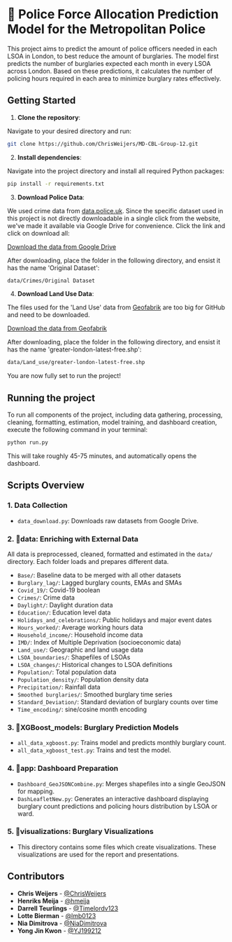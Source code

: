 # 🚓 Police Force Allocation Prediction Model for the Metropolitan Police

This project aims to predict the amount of police officers needed in each LSOA in London, to best reduce the amount of burglaries. The model first predicts the number of burglaries expected each month in every LSOA across London. Based on these predictions, it calculates the number of policing hours required in each area to minimize burglary rates effectively.


## Getting Started

1. **Clone the repository**:

Navigate to your desired directory and run:
```bash
git clone https://github.com/ChrisWeijers/MD-CBL-Group-12.git
```
2. **Install dependencies**:

Navigate into the project directory and install all required Python packages:
```bash
pip install -r requirements.txt
```
3. **Download Police Data**:

We used crime data from [data.police.uk](https://data.police.uk). Since the specific dataset used in this project is not directly downloadable in a single click from the website, we've made it available via Google Drive for convenience. Click the link and click on download all:

[Download the data from Google Drive](https://drive.google.com/drive/folders/1_W5TvYWFbiOBpO7Yk_TZkhqYYyT6Q00b?usp=share_link) 

After downloading, place the folder in the following directory, and ensist it has the name 'Original Dataset':
```bash
data/Crimes/Original Dataset
```
4. **Download Land Use Data**:

The files used for the 'Land Use' data from [Geofabrik](https://download.geofabrik.de/europe/united-kingdom/england/greater-london.html) are too big for GitHub and need to be downloaded.

[Download the data from Geofabrik](https://download.geofabrik.de/europe/united-kingdom/england/greater-london-latest-free.shp.zip) 

After downloading, place the folder in the following directory, and ensist it has the name 'greater-london-latest-free.shp':
```bash
data/Land_use/greater-london-latest-free.shp
```
You are now fully set to run the project!
## Running the project

To run all components of the project, including data gathering, processing, cleaning, formatting, estimation, model training, and dashboard creation, execute the following command in your terminal:
```bash
python run.py
```
This will take roughly 45-75 minutes, and automatically opens the dashboard. 

## Scripts Overview

### 1. Data Collection
- `data_download.py`: Downloads raw datasets from Google Drive.

### 2. 📁data: Enriching with External Data
All data is preprocessed, cleaned, formatted and estimated in the `data/` directory. Each folder loads and prepares different data. 

- `Base/`: Baseline data to be merged with all other datasets
- `Burglary_lag/`: Lagged burglary counts, EMAs and SMAs
- `Covid_19/`: Covid-19 boolean
- `Crimes/`: Crime data
- `Daylight/`: Daylight duration data
- `Education/`: Education level data
- `Holidays_and_celebrations/`: Public holidays and major event dates
- `Hours_worked/`: Average working hours data
- `Household_income/`: Household income data
- `IMD/`: Index of Multiple Deprivation (socioeconomic data)
- `Land_use/`: Geographic and land usage data
- `LSOA_boundaries/`: Shapefiles of LSOAs
- `LSOA_changes/`: Historical changes to LSOA definitions
- `Population/`: Total population data
- `Population_density/`: Population density data
- `Precipitation/`: Rainfall data
- `Smoothed burglaries/`: Smoothed burglary time series
- `Standard_Deviation/`: Standard deviation of burglary counts over time
- `Time_encoding/`: sine/cosine month encoding

### 3. 📁XGBoost_models: Burglary Prediction Models
- `all_data_xgboost.py`: Trains model and predicts monthly burglary count.
- `all_data_xgboost_test.py`: Trains and test the model.

### 4. 📁app: Dashboard Preparation
- `Dashboard_GeoJSONCombine.py`: Merges shapefiles into a single GeoJSON for mapping.
- `DashLeafletNew.py`: Generates an interactive dashboard displaying burglary count predictions and policing hours distribution by LSOA or ward.

### 5. 📁visualizations: Burglary Visualizations
- This directory contains some files which create visualizations. These visualizations are used for the report and presentations. 

## Contributors
- **Chris Weijers** - [@ChrisWeijers](https://github.com/ChrisWeijers)
- **Henriks Meija** - [@hmeija](https://github.com/hmeija)
- **Darrell Teurlings** - [@Timelordv123](https://github.com/Timelordv123)
- **Lotte Bierman** - [@lmb0123](https://github.com/lmb0123)
- **Nia Dimitrova** - [@NiaDimitrova](https://github.com/NiaDimitrova)
- **Yong Jin Kwon** - [@YJ199212](https://github.com/YJ199212)
